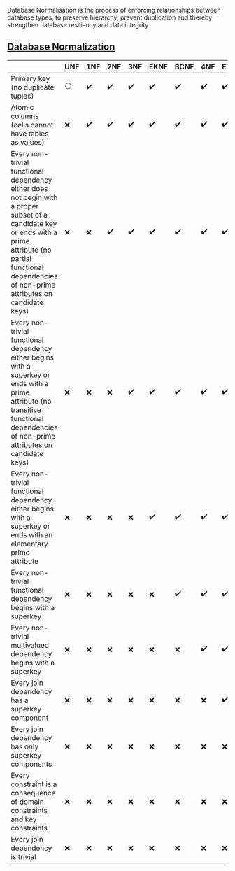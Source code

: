 Database Normalisation is the process of enforcing relationships between database types, to preserve hierarchy, prevent duplication and thereby strengthen database resiliency and data integrity.

## [Database Normalization](https://en.wikipedia.org/wiki/Database_normalization)

||UNF|1NF|2NF|3NF|EKNF|BCNF|4NF|ETNF|5NF|DKNF|6NF|
|----|---|---|---|--|--|---|---|---|---|---|---|
|Primary key (no duplicate tuples)	|:white_circle:|:heavy_check_mark:|:heavy_check_mark:|:heavy_check_mark:|:heavy_check_mark:|:heavy_check_mark:|:heavy_check_mark:|:heavy_check_mark:|:heavy_check_mark:|:heavy_check_mark:|:heavy_check_mark:|
|Atomic columns (cells cannot have tables as values)|:x:|:heavy_check_mark:|:heavy_check_mark:|:heavy_check_mark:|:heavy_check_mark:|:heavy_check_mark:|:heavy_check_mark:|:heavy_check_mark:|:heavy_check_mark:|:heavy_check_mark:|:heavy_check_mark:|
|Every non-trivial functional dependency either does not begin with a proper subset of a candidate key or ends with a prime attribute (no partial functional dependencies of non-prime attributes on candidate keys)	|:x:|:x:|:heavy_check_mark:|:heavy_check_mark:|:heavy_check_mark:|:heavy_check_mark:|:heavy_check_mark:|:heavy_check_mark:|:heavy_check_mark:|:heavy_check_mark:|:heavy_check_mark:|
|Every non-trivial functional dependency either begins with a superkey or ends with a prime attribute (no transitive functional dependencies of non-prime attributes on candidate keys)|:x:|:x:|:x:|:heavy_check_mark:|:heavy_check_mark:|:heavy_check_mark:|:heavy_check_mark:|:heavy_check_mark:|:heavy_check_mark:|:heavy_check_mark:|:heavy_check_mark:|
|Every non-trivial functional dependency either begins with a superkey or ends with an elementary prime attribute|:x:|:x:|:x:|:x:|:heavy_check_mark:|:heavy_check_mark:|:heavy_check_mark:|:heavy_check_mark:|:heavy_check_mark:|:heavy_check_mark:|N/A|
|Every non-trivial functional dependency begins with a superkey	|:x:|:x:|:x:|:x:|:x:|:heavy_check_mark:|:heavy_check_mark:|:heavy_check_mark:|:heavy_check_mark:|:heavy_check_mark:|N/A|
|Every non-trivial multivalued dependency begins with a superkey|:x:|:x:|:x:|:x:|:x:|:x:|:heavy_check_mark:|:heavy_check_mark:|:heavy_check_mark:|:heavy_check_mark:|N/A|
|Every join dependency has a superkey component|:x:|:x:|:x:|:x:|:x:|:x:|:x:|:heavy_check_mark:|:heavy_check_mark:|:heavy_check_mark:|N/A|
|Every join dependency has only superkey components|:x:|:x:|:x:|:x:|:x:|:x:|:x:|:x:|:heavy_check_mark:|:heavy_check_mark:|N/A|
|Every constraint is a consequence of domain constraints and key constraints|:x:|:x:|:x:|:x:|:x:|:x:|:x:|:x:|:x:|:heavy_check_mark:|:x:|
|Every join dependency is trivial	|:x:	|:x:	|:x:	|:x:|	:x:|	:x:|	:x:	|:x:	|:x:	|:x:	|:heavy_check_mark:|

